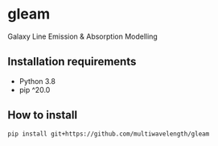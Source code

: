 # gleam
Galaxy Line Emission &amp; Absorption Modelling

## Installation requirements

- Python 3.8
- pip ^20.0

## How to install
```
pip install git+https://github.com/multiwavelength/gleam
```

